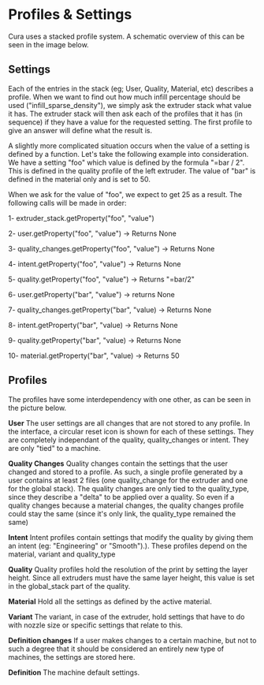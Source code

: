 Profiles & Settings
====

Cura uses a stacked profile system. A schematic overview of this can be seen in the image below. 

Settings
---
Each of the entries in the stack (eg; User, Quality, Material, etc) describes a profile. When we want to find out how much infill percentage should be used ("infill_sparse_density"), we simply ask the extruder stack what value it has. The extruder stack will then ask each of the profiles that it has (in sequence) if they have a value for the requested setting. The first profile to give an answer will define what the result is.

A slightly more complicated situation occurs when the value of a setting is defined by a function. Let's take the following example into consideration. We have a setting "foo" which value is defined by the formula "=bar / 2". This is defined in the quality profile of the left extruder. The value of "bar" is defined in the material only and is set to 50.

When we ask for the value of "foo", we expect to get 25 as a result. The following calls will be made in order:

1- extruder_stack.getProperty("foo", "value")

2- user.getProperty("foo", "value") -> Returns None

3- quality_changes.getProperty("foo", "value") -> Returns None

4- intent.getProperty("foo", "value") -> Returns None

5- quality.getProperty("foo", "value") -> Returns "=bar/2"

6- user.getProperty("bar", "value") -> returns None

7- quality_changes.getProperty("bar", "value) -> Returns None

8- intent.getProperty("bar", "value) -> Returns None

9- quality.getProperty("bar", "value) -> Returns None

10- material.getProperty("bar", "value) -> Returns 50


Profiles
---
The profiles have some interdependency with one other, as can be seen in the picture below. 

**User**
The user settings are all changes that are not stored to any profile. In the interface, a circular reset icon is shown for each of these settings. They are completely independant of the quality, quality_changes or intent. They are only "tied" to a machine.

**Quality Changes**
Quality changes contain the settings that the user changed and stored to a profile. As such, a single profile generated by a user contains at least 2 files (one quality_change for the extruder and one for the global stack). The quality changes are only tied to the quality_type, since they describe a "delta" to be applied over a quality. So even if a quality changes because a material changes, the quality changes profile could stay the same (since it's only link, the quality_type remained the same)

**Intent**
Intent profiles contain settings that modify the quality by giving them an intent (eg: "Engineering" or "Smooth").). These profiles depend on the material, variant and quality_type

**Quality**
Quality profiles hold the resolution of the print by setting the layer height. Since all extruders must have the same layer height, this value is set in the global_stack part of the quality.

**Material**
Hold all the settings as defined by the active material.

**Variant**
The variant, in case of the extruder, hold settings that have to do with nozzle size or specific settings that relate to this.

**Definition changes**
If a user makes changes to a certain machine, but not to such a degree that it should be considered an entirely new type of machines, the settings are stored here.

**Definition**
The machine default settings.

